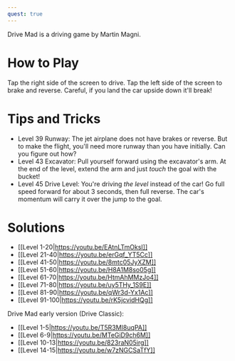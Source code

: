 ```yaml
---
quest: true
---
```


Drive Mad is a driving game by Martin Magni.
# How to Play

Tap the right side of the screen to drive. Tap the left side of the screen to brake and reverse. Careful, if you land the car upside down it'll break!

# Tips and Tricks

* Level 39 Runway: The jet airplane does not have brakes or reverse. But to make the flight, you'll need more runway than you have initially. Can you figure out how?
* Level 43 Excavator: Pull yourself forward using the excavator's arm. At the end of the level, extend the arm and just *touch* the goal with the bucket!
* Level 45 Drive Level: You're driving *the level* instead of the car! Go full speed forward for about 3 seconds, then full reverse. The car's momentum will carry it over the jump to the goal.

# Solutions

* [[Level 1-20|https://youtu.be/EAtnLTmOksI]]
* [[Level 21-40|https://youtu.be/erGqf_YT5Cc]]
* [[Level 41-50|https://youtu.be/8mtc05JyXZM]]
* [[Level 51-60|https://youtu.be/H8A1M8so05g]]
* [[Level 61-70|https://youtu.be/HtmAhMMzJo4]]
* [[Level 71-80|https://youtu.be/uy5THy_1S9E]]
* [[Level 81-90|https://youtu.be/qWr3d-Yx1Ac]]
* [[Level 91-100|https://youtu.be/rK5jcvidHQg]]

Drive Mad early version (Drive Classic):

* [[Level 1-5|https://youtu.be/T5R3MI8uqPA]]
* [[Level 6-9|https://youtu.be/MTeGiD9ch6M]]
* [[Level 10-13|https://youtu.be/823raN05irg]]
* [[Level 14-15|https://youtu.be/w7zNGCSaTfY]]